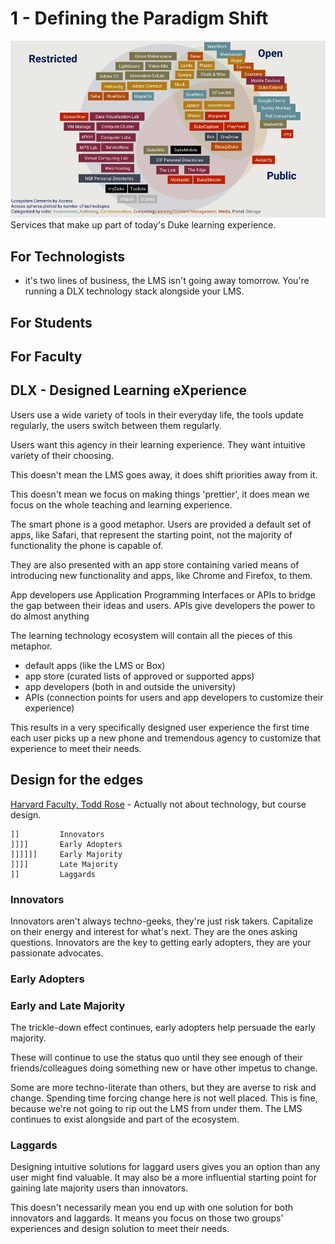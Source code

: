 # 1 - Defining the Paradigm Shift
![Services](resources/Services.png)
Services that make up part of today's Duke learning experience.

## For Technologists
* it's two lines of business, the LMS isn't going away tomorrow. You're running a DLX technology stack alongside your LMS.

## For Students


## For Faculty


## DLX - Designed Learning eXperience
Users use a wide variety of tools in their everyday life, the tools update regularly, the users switch between them regularly.

Users want this agency in their learning experience. They want intuitive variety of their choosing.

This doesn't mean the LMS goes away, it does shift priorities away from it.

This doesn't mean we focus on making things 'prettier', it does mean we focus on the whole teaching and learning experience.

The smart phone is a good metaphor. Users are provided a default set of apps, like Safari, that represent the starting point, not the majority of functionality the phone is capable of.

They are also presented with an app store containing varied means of introducing new functionality and apps, like Chrome and Firefox, to them.

App developers use Application Programming Interfaces or APIs to bridge the gap between their ideas and users. APIs give developers the power to do almost anything

The learning technology ecosystem will contain all the pieces of this metaphor. 

* default apps (like the LMS or Box)
* app store (curated lists of approved or supported apps)
* app developers (both in and outside the university)
* APIs (connection points for users and app developers to customize their experience)

This results in a very specifically designed user experience the first time each user picks up a new phone and tremendous agency to customize that experience to meet their needs.

## Design for the edges
[Harvard Faculty, Todd Rose](https://youtu.be/4eBmyttcfU4) - Actually not about technology, but course design.

```
]]         Innovators
]]]]       Early Adopters
]]]]]]     Early Majority
]]]]       Late Majority
]]         Laggards
```

### Innovators
Innovators aren't always techno-geeks, they're just risk takers. Capitalize on their energy and interest for what's next. They are the ones asking questions.
Innovators are the key to getting early adopters, they are your passionate advocates.

### Early Adopters


### Early and Late Majority
The trickle-down effect continues, early adopters help persuade the early majority.

These will continue to use the status quo until they see enough of their friends/colleagues doing something new or have other impetus to change.

Some are more techno-literate than others, but they are averse to risk and change. Spending time forcing change here is not well placed. This is fine, because we're not going to rip out the LMS from under them. The LMS continues to exist alongside and part of the ecosystem.

### Laggards
Designing intuitive solutions for laggard users gives you an option than any user might find valuable. It may also be a more influential starting point for gaining late majority users than innovators.

This doesn't necessarily mean you end up with one solution for both innovators and laggards. It means you focus on those two groups' experiences and design solution to meet their needs.


